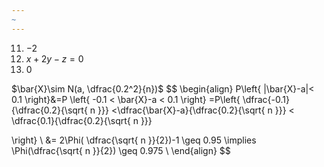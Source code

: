 ```yaml
---
~
---
```

11. $-2$
12. $x+2y-z=0$
13. $0$

$\bar{X}\sim N(a, \dfrac{0.2^2}{n})$
$$
\begin{align}
P\left\{ |\bar{X}-a|< 0.1 \right\}&=P \left\{ -0.1 < \bar{X}-a < 0.1 \right\}  =P\left\{ \dfrac{-0.1}{\dfrac{0.2}{\sqrt{ n }}} <\dfrac{\bar{X}-a}{\dfrac{0.2}{\sqrt{ n }}} < \dfrac{0.1}{\dfrac{0.2}{\sqrt{ n }}}   
 
\right\}  \\
&= 2\Phi( \dfrac{\sqrt{ n }}{2})-1 \geq 0.95 \implies \Phi(\dfrac{\sqrt{ n }}{2}) \geq 0.975  \\
\end{align}
$$


